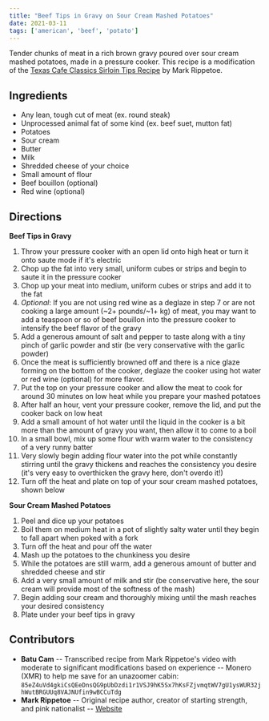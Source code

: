 ```yaml
---
title: "Beef Tips in Gravy on Sour Cream Mashed Potatoes"
date: 2021-03-11
tags: ['american', 'beef', 'potato']
---
```


Tender chunks of meat in a rich brown gravy poured over sour cream mashed potatoes, made in a pressure cooker. This recipe is a modification of the [Texas Cafe Classics Sirloin Tips Recipe](https://youtu.be/91gAm1hBaT4) by Mark Rippetoe.

## Ingredients

- Any lean, tough cut of meat (ex. round steak)
- Unprocessed animal fat of some kind (ex. beef suet, mutton fat)
- Potatoes
- Sour cream
- Butter
- Milk
- Shredded cheese of your choice
- Small amount of flour
- Beef bouillon (optional)
- Red wine (optional)

## Directions

**Beef Tips in Gravy**

1. Throw your pressure cooker with an open lid onto high heat or turn it onto saute mode if it's electric
2. Chop up the fat into very small, uniform cubes or strips and begin to saute it in the pressure cooker
3. Chop up your meat into medium, uniform cubes or strips and add it to the fat
4. _Optional_: If you are not using red wine as a deglaze in step 7 or are not cooking a large amount (~2+ pounds/~1+ kg) of meat, you may want to add a teaspoon or so of beef bouillon into the pressure cooker to intensify the beef flavor of the gravy
5. Add a generous amount of salt and pepper to taste along with a tiny pinch of garlic powder and stir (be very conservative with the garlic powder)
6. Once the meat is sufficiently browned off and there is a nice glaze forming on the bottom of the cooker, deglaze the cooker using hot water or red wine (optional) for more flavor.
7. Put the top on your pressure cooker and allow the meat to cook for around 30 minutes on low heat while you prepare your mashed potatoes
8. After half an hour, vent your pressure cooker, remove the lid, and put the cooker back on low heat
9. Add a small amount of hot water until the liquid in the cooker is a bit more than the amount of gravy you want, then allow it to come to a boil
10. In a small bowl, mix up some flour with warm water to the consistency of a very runny batter
11. Very slowly begin adding flour water into the pot while constantly stirring until the gravy thickens and reaches the consistency you desire (it's very easy to overthicken the gravy here, don't overdo it!)
12. Turn off the heat and plate on top of your sour cream mashed potatoes, shown below

**Sour Cream Mashed Potatoes**

1. Peel and dice up your potatoes
2. Boil them on medium heat in a pot of slightly salty water until they begin to fall apart when poked with a fork
3. Turn off the heat and pour off the water
4. Mash up the potatoes to the chunkiness you desire
5. While the potatoes are still warm, add a generous amount of butter and shredded cheese and stir
6. Add a very small amount of milk and stir (be conservative here, the sour cream will provide most of the softness of the mash)
7. Begin adding sour cream and thoroughly mixing until the mash reaches your desired consistency
8. Plate under your beef tips in gravy

## Contributors

- **Batu Cam** -- Transcribed recipe from Mark Rippetoe's video with moderate to significant modifications based on experience -- Monero (XMR) to help me save for an unazoomer cabin: `85eZ4uVd4gkiCsQEeDnsQG9pUbDzdi1r1VSJ9hK5Sx7hKsFZjvmqtWV7gU1ysWUR32jhWutBRGUUq8VAJNUfin9wBCCuTdg`
- **Mark Rippetoe** -- Original recipe author, creator of starting strength, and pink nationalist -- [Website](https://startingstrength.com)
